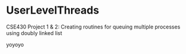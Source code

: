 UserLevelThreads
================

CSE430 Project 1 &amp; 2: Creating routines for queuing multiple processes using doubly linked list

yoyoyo